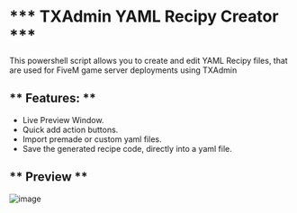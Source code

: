 <h1>*** TXAdmin YAML Recipy Creator ***</h1>

This powershell script allows you to create and edit YAML Recipy files, that are used for FiveM game server deployments using TXAdmin


<h2>** Features: **</h2>
<ul>
    <li>Live Preview Window.</li>
    <li>Quick add action buttons.</li>
    <li>Import premade or custom yaml files.</li>
    <li>Save the generated recipe code, directly into a yaml file.</li>
</ul>

<h2>** Preview **</h2>

![image](https://github.com/user-attachments/assets/2bb38952-dd7a-4843-bc86-2b588ae792f1)
